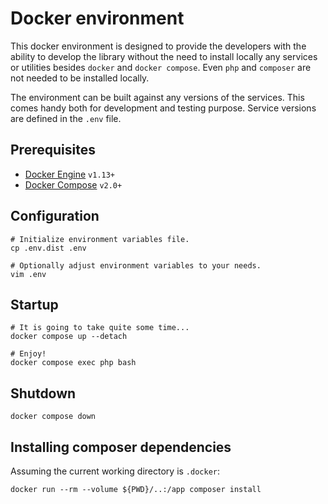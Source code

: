 # Docker environment

This docker environment is designed to provide the developers with the ability to develop the library without the need to install locally any services or utilities besides `docker` and `docker compose`. Even `php` and `composer` are not needed to be installed locally.

The environment can be built against any versions of the services. This comes handy both for development and testing purpose. Service versions are defined in the `.env` file.

## Prerequisites
* [Docker Engine](https://docs.docker.com/engine/) `v1.13+`
* [Docker Compose](https://docs.docker.com/compose/) `v2.0+`

## Configuration
```
# Initialize environment variables file.
cp .env.dist .env

# Optionally adjust environment variables to your needs.
vim .env
```

## Startup
```
# It is going to take quite some time...
docker compose up --detach

# Enjoy!
docker compose exec php bash
```

## Shutdown
```
docker compose down
```

## Installing composer dependencies
Assuming the current working directory is `.docker`:
```
docker run --rm --volume ${PWD}/..:/app composer install
```
